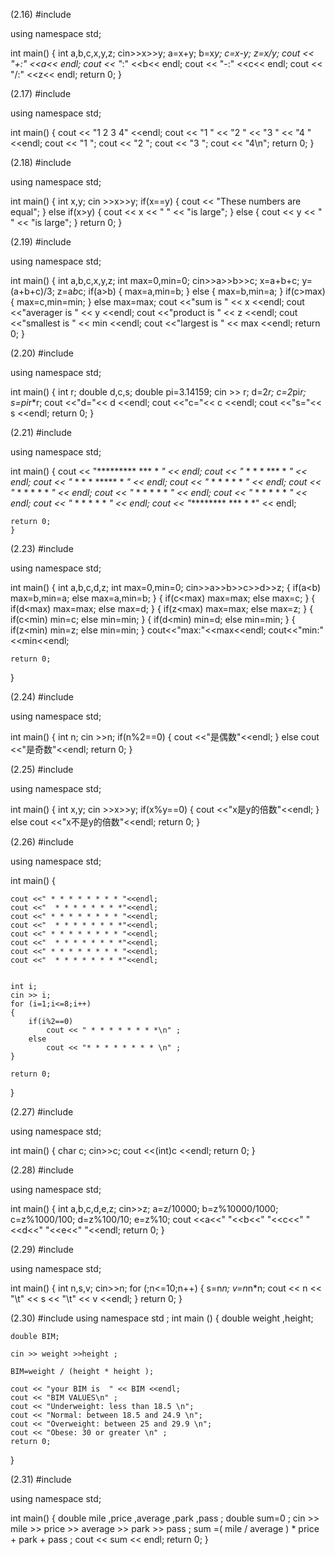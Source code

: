 (2.16)
#include <iostream>

using namespace std;

int main()
{
    int a,b,c,x,y,z;
    cin>>x>>y;
    a=x+y;
    b=x*y;
    c=x-y;
    z=x/y;
    cout << "+:" <<a<< endl;
    cout << "*:" <<b<< endl;
    cout << "-:" <<c<< endl;
    cout << "/:" <<z<< endl;
    return 0;
}

(2.17)
#include <iostream>

using namespace std;

int main()
{
     cout << "1 2 3 4" <<endl;
     cout << "1 " << "2 " << "3 " << "4 " <<endl;
     cout << "1 ";
     cout << "2 ";
     cout << "3 ";
     cout << "4\n";
    return 0;
}


(2.18)
#include <iostream>

using namespace std;

int main()
{
    int x,y;
    cin >>x>>y;
    if(x==y)
    {
        cout << "These numbers are equal";
    }
    else if(x>y)
    {
        cout << x << " " << "is large";
    }
    else
    {
        cout << y << " " << "is large";
    }
    return 0;
}

(2.19)
#include <iostream>

using namespace std;

int main()
{
    int a,b,c,x,y,z;
    int max=0,min=0;
    cin>>a>>b>>c;
    x=a+b+c;
    y=(a+b+c)/3;
    z=a*b*c;
    if(a>b)
    {
        max=a,min=b;
    }
    else
    {
        max=b,min=a;
    }
    if(c>max)
    {
        max=c,min=min;
    }
    else max=max;
    cout <<"sum is " << x <<endl;
    cout <<"averager is " << y <<endl;
    cout <<"product is " << z <<endl;
    cout <<"smallest is " << min <<endl;
    cout <<"largest is " << max <<endl;
    return 0;
}

(2.20)
#include <iostream>

using namespace std;

int main()
{
    int r;
    double d,c,s;
    double pi=3.14159;
    cin >> r;
    d=2*r;
    c=2*pi*r;
    s=pi*r*r;
    cout <<"d="<< d <<endl;
    cout <<"c="<< c <<endl;
    cout <<"s="<< s <<endl;
    return 0;
}

(2.21)
#include <iostream>

using namespace std;

int main()
    {
        cout << "*********     ***       *         *" << endl;
        cout << "*       *    *   *     ***       *  *" << endl;
        cout << "*       *   *     *   *****     *    *" << endl;
        cout << "*       *   *     *     *      *      *" << endl;
        cout << "*       *   *     *     *     *        *" << endl;
        cout << "*       *   *     *     *      *      *" << endl;
        cout << "*       *   *     *     *       *    *" << endl;
        cout << "*       *    *   *      *        *  *" << endl;
        cout << "*********     ***       *          *" << endl;

    return 0;
    }


(2.23)
#include <iostream>

using namespace std;

int main()
{
    int a,b,c,d,z;
    int max=0,min=0;
    cin>>a>>b>>c>>d>>z;
    {
        if(a<b)
        max=b,min=a;
        else max=a,min=b;
    }
    {
        if(c<max)
        max=max;
        else max=c;
    }
    {
        if(d<max)
        max=max;
        else max=d;
    }
    {
        if(z<max)
        max=max;
        else max=z;
    }
    {
        if(c<min)
        min=c;
        else min=min;
    }
    {
        if(d<min)
        min=d;
        else min=min;
    }
    {
        if(z<min)
        min=z;
        else min=min;
    }
    cout<<"max:"<<max<<endl;
    cout<<"min:"<<min<<endl;

    return 0;
}

(2.24)
#include <iostream>

using namespace std;

int main()
{
    int n;
    cin >>n;
    if(n%2==0)
    {
        cout <<"是偶数"<<endl;
    }
    else cout <<"是奇数"<<endl;
    return 0;
}

(2.25)
#include <iostream>

using namespace std;

int main()
{
    int x,y;
    cin >>x>>y;
    if(x%y==0)
    {
        cout <<"x是y的倍数"<<endl;
    }
    else cout <<"x不是y的倍数"<<endl;
    return 0;
}

(2.26)
 #include <iostream>

using namespace std;

int main()
{

    cout <<" * * * * * * * * "<<endl;
    cout <<"  * * * * * * * *"<<endl;
    cout <<" * * * * * * * * "<<endl;
    cout <<"  * * * * * * * *"<<endl;
    cout <<" * * * * * * * * "<<endl;
    cout <<"  * * * * * * * *"<<endl;
    cout <<" * * * * * * * * "<<endl;
    cout <<"  * * * * * * * *"<<endl;


    int i;
    cin >> i;
    for (i=1;i<=8;i++)
    {
        if(i%2==0)
            cout << " * * * * * * * *\n" ;
        else
            cout << "* * * * * * * * \n" ;
    }

    return 0;
}

(2.27)
#include <iostream>

using namespace std;

int main()
{
    char c;
    cin>>c;
    cout <<(int)c <<endl;
    return 0;
}

(2.28)
#include <iostream>

using namespace std;

int main()
{
    int a,b,c,d,e,z;
    cin>>z;
    a=z/10000;
    b=z%10000/1000;
    c=z%1000/100;
    d=z%100/10;
    e=z%10;
    cout <<a<<"   "<<b<<"   "<<c<<"   "<<d<<"   "<<e<<"   "<<endl;
    return 0;
}

(2.29)
#include <iostream>

using namespace std;

int main()
{
    int n,s,v;
    cin>>n;
    for (;n<=10;n++)
    {
        s=n*n;
        v=n*n*n;
        cout << n << "\t" << s << "\t" << v <<endl;
    }
    return 0;
}

(2.30)
#include <iostream>
using namespace std ;
int main ()
{
    double weight ,height;

    double BIM;

    cin >> weight >>height ;

    BIM=weight / (height * height );

    cout << "your BIM is  " << BIM <<endl;
    cout << "BIM VALUES\n" ;
    cout << "Underweight: less than 18.5 \n";
    cout << "Normal: between 18.5 and 24.9 \n";
    cout << "Overweight: between 25 and 29.9 \n";
    cout << "Obese: 30 or greater \n" ;
    return 0;
}
    
  (2.31)
#include <iostream>

using namespace std;

int main()
{
    double mile ,price ,average ,park ,pass ;
    double sum=0 ;
    cin >> mile >> price >> average >> park >> pass ;
    sum =( mile / average ) * price + park + pass ;
    cout << sum << endl;
    return 0;
}


